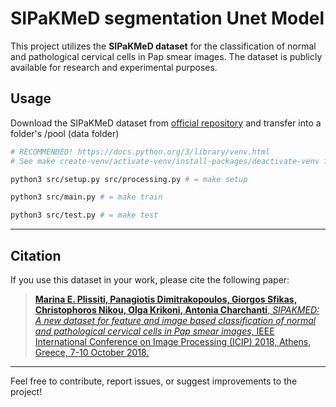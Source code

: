 #  SIPaKMeD segmentation Unet Model

This project utilizes the **SIPaKMeD dataset** for the classification of normal and pathological cervical cells in Pap smear images. The dataset is publicly available for research and experimental purposes.

## Usage

Download the SIPaKMeD dataset from [official repository](https://www.cse.uoi.gr/~marina/sipakmed.html) and transfer into a folder's /pool (data folder)

```sh
# RECOMMENDED! https://docs.python.org/3/library/venv.html
# See make create-venv/activate-venv/install-packages/deactivate-venv for more information
```
```sh
python3 src/setup.py src/processing.py # = make setup

python3 src/main.py # = make train

python3 src/test.py # = make test
```

---

## Citation

If you use this dataset in your work, please cite the following paper:

> [**Marina E. Plissiti, Panagiotis Dimitrakopoulos, Giorgos Sfikas, Christophoros Nikou, Olga Krikoni, Antonia Charchanti**, *SIPAKMED: A new dataset for feature and image based classification of normal and pathological cervical cells in Pap smear images,* IEEE International Conference on Image Processing (ICIP) 2018, Athens, Greece, 7-10 October 2018.](https://sigport.org/documents/sipakmed-new-dataset-feature-and-image-based-classification-normal-and-pathological)

--- 

Feel free to contribute, report issues, or suggest improvements to the project!
